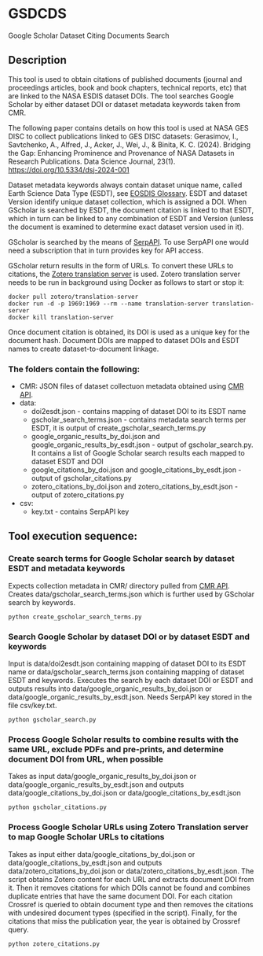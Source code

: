 # GSDCDS
Google Scholar Dataset Citing Documents Search
## Description

This tool is used to obtain citations of published documents (journal and proceedings articles, book and book chapters, technical reports, etc) that are linked to the NASA ESDIS dataset DOIs. The tool searches Google Scholar by either dataset DOI or dataset metadata keywords taken from CMR.

The following paper contains details on how this tool is used at NASA GES DISC to collect publications linked to GES DISC datasets:
Gerasimov, I., Savtchenko, A., Alfred, J., Acker, J., Wei, J., & Binita, K. C. (2024). Bridging the Gap: Enhancing Prominence and Provenance of NASA Datasets in Research Publications. Data Science Journal, 23(1). https://doi.org/10.5334/dsj-2024-001

Dataset metadata keywords always contain dataset unique name, called Earth Science Data Type (ESDT), see [EOSDIS Glossary](https://www.earthdata.nasa.gov/learn/glossary). ESDT and dataset Version identify unique dataset collection, which is assigned a DOI. When GScholar is searched by ESDT, the document citation is linked to that ESDT, which in turn can be linked to any combination of ESDT and Version (unless the document is examined to determine exact dataset version used in it).

GScholar is searched by the means of [SerpAPI](https://serpapi.com/). To use SerpAPI one would need a subscription that in turn provides key for API access.

GScholar return results in the form of URLs. To convert these URLs to citations, the [Zotero translation server](https://github.com/zotero/translation-server) is used. Zotero translation server needs to be run in background using Docker as follows to start or stop it:

```
docker pull zotero/translation-server
docker run -d -p 1969:1969 --rm --name translation-server translation-server
docker kill translation-server
```

Once document citation is obtained, its DOI is used as a unique key for the document hash. Document DOIs are mapped to dataset DOIs and ESDT names to create dataset-to-document linkage.

### The folders contain the following:

* CMR: JSON files of dataset collectuon metadata obtained using [CMR API](https://cmr.earthdata.nasa.gov/search/site/docs/search/api.html).
* data: 
  + doi2esdt.json - contains mapping of dataset DOI to its ESDT name
  + gscholar_search_terms.json - contains metadata search terms per ESDT, it is output of create_gscholar_search_terms.py
  + google_organic_results_by_doi.json and google_organic_results_by_esdt.json - output of gscholar_search.py. It contains a list of Google Scholar search results each mapped to dataset ESDT and DOI
  + google_citations_by_doi.json and google_citations_by_esdt.json - output of gscholar_citations.py
  + zotero_citations_by_doi.json and zotero_citations_by_esdt.json - output of zotero_citations.py
* csv:
  + key.txt - contains SerpAPI key

## Tool execution sequence:

### Create search terms for Google Scholar search by dataset ESDT and metadata keywords

Expects collection metadata in CMR/ directory pulled from [CMR API](https://cmr.earthdata.nasa.gov/search/site/docs/search/api.html). Creates data/gscholar_search_terms.json which is further used by GScholar search by keywords.
```
python create_gscholar_search_terms.py
```

### Search Google Scholar by dataset DOI or by dataset ESDT and keywords
Input is data/doi2esdt.json containing mapping of dataset DOI to its ESDT name or data/gscholar_search_terms.json containing mapping of dataset ESDT and keywords. Executes the search by each dataset DOI or ESDT and outputs results into data/google_organic_results_by_doi.json or data/google_organic_results_by_esdt.json. Needs SerpAPI key stored in the file csv/key.txt.

```
python gscholar_search.py
```

### Process Google Scholar results to combine results with the same URL, exclude PDFs and pre-prints, and determine document DOI from URL, when possible
Takes as input data/google_organic_results_by_doi.json or data/google_organic_results_by_esdt.json and outputs data/google_citations_by_doi.json or data/google_citations_by_esdt.json
```
python gscholar_citations.py
```
### Process Google Scholar URLs using Zotero Translation server to map Google Scholar URLs to citations
Takes as input either data/google_citations_by_doi.json or data/google_citations_by_esdt.json and outputs data/zotero_citations_by_doi.json or data/zotero_citations_by_esdt.json. The script obtains Zotero content for each URL and extracts document DOI from it. Then it removes citations for which DOIs cannot be found and combines duplicate entries that have the same document DOI. For each citation Crossref is queried to obtain document type and then removes the citations with undesired document types (specified in the script). Finally, for the citations that miss the publication year, the year is obtained by Crossref query.
```
python zotero_citations.py
```

